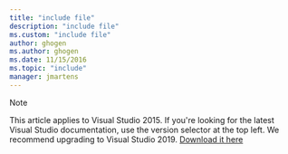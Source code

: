 ```yaml
---
title: "include file"
description: "include file"
ms.custom: "include file"
author: ghogen
ms.author: ghogen
ms.date: 11/15/2016
ms.topic: "include"
manager: jmartens
---
```

> [!Note]
> This article applies to Visual Studio 2015. If you're looking for the latest Visual Studio documentation, use the version selector at the top left. We recommend upgrading to Visual Studio 2019. [Download it here](https://visualstudio.microsoft.com/downloads)